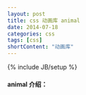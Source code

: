 ```yaml
---
layout: post
title: css 动画库 animal
date: 2014-07-18
categories: css
tags: [css]
shortContent: "动画库"
---
```

{% include JB/setup %}

#### animal 介绍：
